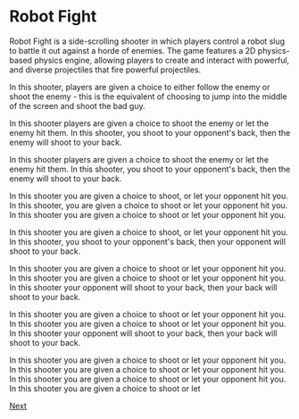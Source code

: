 # Robot Fight

Robot Fight is a side-scrolling shooter in which players control a robot slug to battle it out against a horde of enemies. The game features a 2D physics-based physics engine, allowing players to create and interact with powerful, and diverse projectiles that fire powerful projectiles.  
 
  
In this shooter, players are given a choice to either follow the enemy or shoot the enemy - this is the equivalent of choosing to jump into the middle of the screen and shoot the bad guy.  
   
In this shooter players are given a choice to shoot the enemy or let the enemy hit them. In this shooter, you shoot to your opponent's back, then the enemy will shoot to your back.  
  

In this shooter players are given a choice to shoot the enemy or let the enemy hit them. In this shooter, you shoot to your opponent's back, then the enemy will shoot to your back.  
  
In this shooter you are given a choice to shoot, or let your opponent hit you. In this shooter, you are given a choice to shoot or let your opponent hit you. In this shooter you are given a choice to shoot or let your opponent hit you.  
   
In this shooter you are given a choice to shoot, or let your opponent hit you. In this shooter, you shoot to your opponent's back, then your opponent will shoot to your back.    
  
In this shooter you are given a choice to shoot or let your opponent hit you. In this shooter you are given a choice to shoot or let your opponent hit you. In this shooter your opponent will shoot to your back, then your back will shoot to your back.   
  
In this shooter you are given a choice to shoot or let your opponent hit you. In this shooter you are given a choice to shoot or let your opponent hit you. In this shooter your opponent will shoot to your back, then your back will shoot to your back.   
  
In this shooter you are given a choice to shoot or let your opponent hit you. In this shooter you are given a choice to shoot or let your opponent hit you. In this shooter you are given a choice to shoot or let your opponent hit you. In this shooter you are given a choice to shoot or let

[Next](308.md)